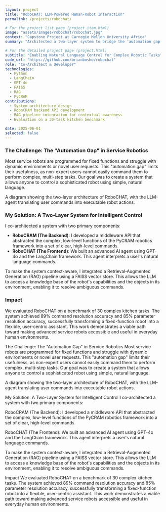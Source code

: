```yaml
---
layout: project
title: "RoboCHAT: LLM-Powered Human-Robot Interaction"
permalink: /projects/robochat/

# For the project list page (project_item.html)
image: "assets/images/robochat/robochat.jpg"
context: "Capstone Project at Carnegie Mellon University Africa"
summary: "Architected a two-layer system to bridge the 'automation gap' in service robotics, enabling a PR2 robot to perform dynamic, multi-step tasks via natural language."

# For the detailed project page (project.html)
subtitle: "Enabling Natural Language Control for Complex Robotic Tasks"
code_url: "https://github.com/brianbosho/robochat"
role: "Co-Architect & Developer"
technologies:
  - Python
  - LangChain
  - GPT-4o
  - FAISS
  - RAG
  - PyCRAM
contributions:
  - System architecture design
  - RoboCRAM backend API development
  - RAG pipeline integration for contextual awareness
  - Evaluation on a 30-task kitchen benchmark

date: 2025-06-01
selected: false
---
```


### The Challenge: The "Automation Gap" in Service Robotics
Most service robots are programmed for fixed functions and struggle with dynamic environments or novel user requests. This "automation gap" limits their usefulness, as non-expert users cannot easily command them to perform complex, multi-step tasks. Our goal was to create a system that allows anyone to control a sophisticated robot using simple, natural language.

A diagram showing the two-layer architecture of RoboCHAT, with the LLM-agent translating user commands into executable robot actions.

### My Solution: A Two-Layer System for Intelligent Control
I co-architected a system with two primary components:

*   **RoboCRAM (The Backend)**: I developed a middleware API that abstracted the complex, low-level functions of the PyCRAM robotics framework into a set of clear, high-level commands.
*   **RoboCHAT (The Frontend)**: We built an advanced AI agent using GPT-4o and the LangChain framework. This agent interprets a user's natural language commands.

To make the system context-aware, I integrated a Retrieval-Augmented Generation (RAG) pipeline using a FAISS vector store. This allows the LLM to access a knowledge base of the robot's capabilities and the objects in its environment, enabling it to resolve ambiguous commands.

### Impact
We evaluated RoboCHAT on a benchmark of 30 complex kitchen tasks. The system achieved 89% command resolution accuracy and 85% parameter resolution accuracy, successfully transforming a fixed-function robot into a flexible, user-centric assistant. This work demonstrates a viable path toward making advanced service robots accessible and useful in everyday human environments.


The Challenge: The "Automation Gap" in Service Robotics
Most service robots are programmed for fixed functions and struggle with dynamic environments or novel user requests. This "automation gap" limits their usefulness, as non-expert users cannot easily command them to perform complex, multi-step tasks. Our goal was to create a system that allows anyone to control a sophisticated robot using simple, natural language.

A diagram showing the two-layer architecture of RoboCHAT, with the LLM-agent translating user commands into executable robot actions.

My Solution: A Two-Layer System for Intelligent Control
I co-architected a system with two primary components:

RoboCRAM (The Backend): I developed a middleware API that abstracted the complex, low-level functions of the PyCRAM robotics framework into a set of clear, high-level commands.

RoboCHAT (The Frontend): We built an advanced AI agent using GPT-4o and the LangChain framework. This agent interprets a user's natural language commands.

To make the system context-aware, I integrated a Retrieval-Augmented Generation (RAG) pipeline using a FAISS vector store. This allows the LLM to access a knowledge base of the robot's capabilities and the objects in its environment, enabling it to resolve ambiguous commands.

Impact
We evaluated RoboCHAT on a benchmark of 30 complex kitchen tasks. The system achieved 89% command resolution accuracy and 85% parameter resolution accuracy, successfully transforming a fixed-function robot into a flexible, user-centric assistant. This work demonstrates a viable path toward making advanced service robots accessible and useful in everyday human environments.